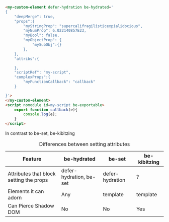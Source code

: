 

```html
<my-custom-element defer-hydration be-hydrated='
{
    "deepMerge": true,
    "props":{    
        "myStringProp": "supercalifragilisticexpialidocious",
        "myNumProp": 6.022140857E23,
        "myBool": false,
        "myObjectProp": {
            "mySubObj":{}
        },
    },
    "attribs":{

    },
    "scriptRef": "my-script",
    "complexProps":{
        "myFunctionCallback": "callback"
    }

}'>
</my-custom-element>
<script nomodule id=my-script be-exportable>
    export function callback(e){
        console.log(e);
    }
</script>
```

In contrast to be-set, be-kibitzing

<table>
   <caption>Differences between setting attributes</caption>
   <thead>
    <th>Feature</th>
    <th>be-hydrated</th>
    <th>be-set</th>
    <th>be-kibitzing</th>
   </thead>
   <tr>
    <td>Attributes that block setting the props</td>
    <td>defer-hydration, be-set</td>
    <td>defer-hydration</td>
    <td>?</td>
   </tr>
   <tr>
    <td>Elements it can adorn</td>
    <td>Any</td>
    <td>template</td>
    <td>template</td>
   </tr>
   <tr>
    <td>Can Pierce Shadow DOM</td>
    <td>No</td>
    <td>No</td>
    <td>Yes</td>
   </tr>
</table>
